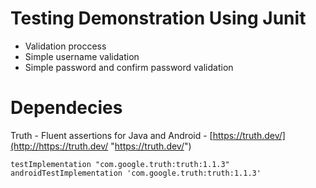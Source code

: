 # Testing Demonstration Using Junit

* Validation proccess
* Simple username validation
* Simple password and confirm password validation

# Dependecies
Truth - Fluent assertions for Java and Android - [https://truth.dev/](http://https://truth.dev/ "https://truth.dev/")

`testImplementation "com.google.truth:truth:1.1.3"`
`androidTestImplementation 'com.google.truth:truth:1.1.3'`
